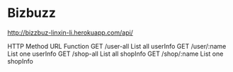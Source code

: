 # Bizbuzz

http://bizzbuz-linxin-li.herokuapp.com/api/


HTTP Method       URL             Function
GET               /user-all       List all userInfo
GET               /user/:name     List one userInfo
GET               /shop-all       List all shopInfo
GET               /shop/:name     List one shopInfo

